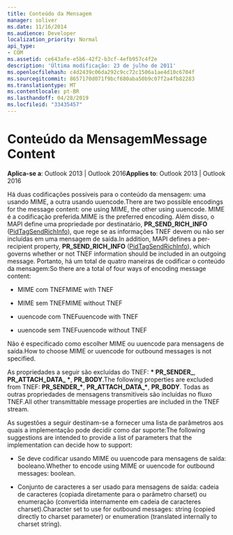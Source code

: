 ```yaml
---
title: Conteúdo da Mensagem
manager: soliver
ms.date: 11/16/2014
ms.audience: Developer
localization_priority: Normal
api_type:
- COM
ms.assetid: ce643afe-e5b6-42f2-b3cf-4efb957c4f2e
description: 'Última modificação: 23 de julho de 2011'
ms.openlocfilehash: c4d2439c06da292c9cc72c1506a1ae4d10c6704f
ms.sourcegitcommit: 8657170d071f9bcf680aba50b9c07f2a4fb82283
ms.translationtype: MT
ms.contentlocale: pt-BR
ms.lasthandoff: 04/28/2019
ms.locfileid: "33435457"
---
```

# <a name="message-content"></a><span data-ttu-id="d0462-103">Conteúdo da Mensagem</span><span class="sxs-lookup"><span data-stu-id="d0462-103">Message Content</span></span>

  
  
<span data-ttu-id="d0462-104">**Aplica-se a**: Outlook 2013 | Outlook 2016</span><span class="sxs-lookup"><span data-stu-id="d0462-104">**Applies to**: Outlook 2013 | Outlook 2016</span></span> 
  
<span data-ttu-id="d0462-105">Há duas codificações possíveis para o conteúdo da mensagem: uma usando MIME, a outra usando uuencode.</span><span class="sxs-lookup"><span data-stu-id="d0462-105">There are two possible encodings for the message content: one using MIME, the other using uuencode.</span></span> <span data-ttu-id="d0462-106">MIME é a codificação preferida.</span><span class="sxs-lookup"><span data-stu-id="d0462-106">MIME is the preferred encoding.</span></span> <span data-ttu-id="d0462-107">Além disso, o MAPI define uma propriedade por destinatário, **PR_SEND_RICH_INFO** ([PidTagSendRichInfo](pidtagsendrichinfo-canonical-property.md)), que rege se as informações TNEF devem ou não ser incluídas em uma mensagem de saída.</span><span class="sxs-lookup"><span data-stu-id="d0462-107">In addition, MAPI defines a per-recipient property, **PR_SEND_RICH_INFO** ([PidTagSendRichInfo](pidtagsendrichinfo-canonical-property.md)), which governs whether or not TNEF information should be included in an outgoing message.</span></span> <span data-ttu-id="d0462-108">Portanto, há um total de quatro maneiras de codificar o conteúdo da mensagem:</span><span class="sxs-lookup"><span data-stu-id="d0462-108">So there are a total of four ways of encoding message content:</span></span>
  
- <span data-ttu-id="d0462-109">MIME com TNEF</span><span class="sxs-lookup"><span data-stu-id="d0462-109">MIME with TNEF</span></span>
    
- <span data-ttu-id="d0462-110">MIME sem TNEF</span><span class="sxs-lookup"><span data-stu-id="d0462-110">MIME without TNEF</span></span>
    
- <span data-ttu-id="d0462-111">uuencode com TNEF</span><span class="sxs-lookup"><span data-stu-id="d0462-111">uuencode with TNEF</span></span>
    
- <span data-ttu-id="d0462-112">uuencode sem TNEF</span><span class="sxs-lookup"><span data-stu-id="d0462-112">uuencode without TNEF</span></span>
    
<span data-ttu-id="d0462-113">Não é especificado como escolher MIME ou uuencode para mensagens de saída.</span><span class="sxs-lookup"><span data-stu-id="d0462-113">How to choose MIME or uuencode for outbound messages is not specified.</span></span>
  
<span data-ttu-id="d0462-114">As propriedades a seguir são excluídas do TNEF: **\* PR_SENDER_**, **PR_ATTACH_DATA_ \***, **PR_BODY**.</span><span class="sxs-lookup"><span data-stu-id="d0462-114">The following properties are excluded from TNEF: **PR_SENDER_\***, **PR_ATTACH_DATA_\***, **PR_BODY**.</span></span> <span data-ttu-id="d0462-115">Todas as outras propriedades de mensagens transmitíveis são incluídas no fluxo TNEF.</span><span class="sxs-lookup"><span data-stu-id="d0462-115">All other transmittable message properties are included in the TNEF stream.</span></span>
  
<span data-ttu-id="d0462-116">As sugestões a seguir destinam-se a fornecer uma lista de parâmetros aos quais a implementação pode decidir como dar suporte:</span><span class="sxs-lookup"><span data-stu-id="d0462-116">The following suggestions are intended to provide a list of parameters that the implementation can decide how to support:</span></span>
  
- <span data-ttu-id="d0462-117">Se deve codificar usando MIME ou uuencode para mensagens de saída: booleano.</span><span class="sxs-lookup"><span data-stu-id="d0462-117">Whether to encode using MIME or uuencode for outbound messages: boolean.</span></span>
    
- <span data-ttu-id="d0462-118">Conjunto de caracteres a ser usado para mensagens de saída: cadeia de caracteres (copiada diretamente para o parâmetro charset) ou enumeração (convertida internamente em cadeia de caracteres charset).</span><span class="sxs-lookup"><span data-stu-id="d0462-118">Character set to use for outbound messages: string (copied directly to charset parameter) or enumeration (translated internally to charset string).</span></span>
    

